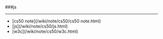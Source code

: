 ###js

------

<div id=archive_tags>
<ul>
<li>[cs50 note](/wiki/note/cs50/cs50 note.html)</li> 
<li>[js](/wiki/note/cs50/js.html)</li> 
<li>[w3c](/wiki/note/cs50/w3c.html)</li> 
</ul>
</div>
